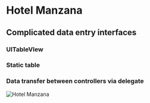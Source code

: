 #  Hotel Manzana

## Complicated data entry interfaces
### UITableVIew
### Static table
### Data transfer between controllers via delegate


![Hotel Manzana](https://github.com/StarryWings/images/raw/master/ManzanaHotel.png)
